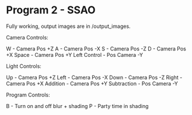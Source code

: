 Program 2 - SSAO
==========================

Fully working, output images are in /output_images.

Camera Controls:

W - Camera Pos +Z
A - Camera Pos -X
S - Camera Pos -Z
D - Camera Pos +X
Space - Camera Pos +Y
Left Control - Pos Camera -Y

Light Controls:

Up - Camera Pos +Z
Left - Camera Pos -X
Down - Camera Pos -Z
Right - Camera Pos +X
Addition - Camera Pos +Y
Subtraction - Pos Camera -Y

Program Controls:

B - Turn on and off blur + shading
P - Party time in shading